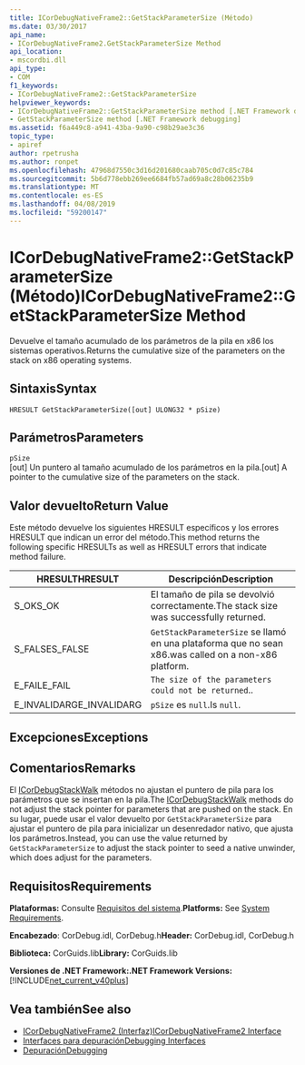```yaml
---
title: ICorDebugNativeFrame2::GetStackParameterSize (Método)
ms.date: 03/30/2017
api_name:
- ICorDebugNativeFrame2.GetStackParameterSize Method
api_location:
- mscordbi.dll
api_type:
- COM
f1_keywords:
- ICorDebugNativeFrame2::GetStackParameterSize
helpviewer_keywords:
- ICorDebugNativeFrame2::GetStackParameterSize method [.NET Framework debugging]
- GetStackParameterSize method [.NET Framework debugging]
ms.assetid: f6a449c8-a941-43ba-9a90-c98b29ae3c36
topic_type:
- apiref
author: rpetrusha
ms.author: ronpet
ms.openlocfilehash: 47968d7550c3d16d201680caab705c0d7c85c784
ms.sourcegitcommit: 5b6d778ebb269ee6684fb57ad69a8c28b06235b9
ms.translationtype: MT
ms.contentlocale: es-ES
ms.lasthandoff: 04/08/2019
ms.locfileid: "59200147"
---
```

# <a name="icordebugnativeframe2getstackparametersize-method"></a><span data-ttu-id="4aa1f-102">ICorDebugNativeFrame2::GetStackParameterSize (Método)</span><span class="sxs-lookup"><span data-stu-id="4aa1f-102">ICorDebugNativeFrame2::GetStackParameterSize Method</span></span>
<span data-ttu-id="4aa1f-103">Devuelve el tamaño acumulado de los parámetros de la pila en x86 los sistemas operativos.</span><span class="sxs-lookup"><span data-stu-id="4aa1f-103">Returns the cumulative size of the parameters on the stack on x86 operating systems.</span></span>  
  
## <a name="syntax"></a><span data-ttu-id="4aa1f-104">Sintaxis</span><span class="sxs-lookup"><span data-stu-id="4aa1f-104">Syntax</span></span>  
  
```  
HRESULT GetStackParameterSize([out] ULONG32 * pSize)  
```  
  
## <a name="parameters"></a><span data-ttu-id="4aa1f-105">Parámetros</span><span class="sxs-lookup"><span data-stu-id="4aa1f-105">Parameters</span></span>  
 `pSize`  
 <span data-ttu-id="4aa1f-106">[out] Un puntero al tamaño acumulado de los parámetros en la pila.</span><span class="sxs-lookup"><span data-stu-id="4aa1f-106">[out] A pointer to the cumulative size of the parameters on the stack.</span></span>  
  
## <a name="return-value"></a><span data-ttu-id="4aa1f-107">Valor devuelto</span><span class="sxs-lookup"><span data-stu-id="4aa1f-107">Return Value</span></span>  
 <span data-ttu-id="4aa1f-108">Este método devuelve los siguientes HRESULT específicos y los errores HRESULT que indican un error del método.</span><span class="sxs-lookup"><span data-stu-id="4aa1f-108">This method returns the following specific HRESULTs as well as HRESULT errors that indicate method failure.</span></span>  
  
|<span data-ttu-id="4aa1f-109">HRESULT</span><span class="sxs-lookup"><span data-stu-id="4aa1f-109">HRESULT</span></span>|<span data-ttu-id="4aa1f-110">Descripción</span><span class="sxs-lookup"><span data-stu-id="4aa1f-110">Description</span></span>|  
|-------------|-----------------|  
|<span data-ttu-id="4aa1f-111">S_OK</span><span class="sxs-lookup"><span data-stu-id="4aa1f-111">S_OK</span></span>|<span data-ttu-id="4aa1f-112">El tamaño de pila se devolvió correctamente.</span><span class="sxs-lookup"><span data-stu-id="4aa1f-112">The stack size was successfully returned.</span></span>|  
|<span data-ttu-id="4aa1f-113">S_FALSE</span><span class="sxs-lookup"><span data-stu-id="4aa1f-113">S_FALSE</span></span>|`GetStackParameterSize` <span data-ttu-id="4aa1f-114">se llamó en una plataforma que no sean x86.</span><span class="sxs-lookup"><span data-stu-id="4aa1f-114">was called on a non-x86 platform.</span></span>|  
|<span data-ttu-id="4aa1f-115">E_FAIL</span><span class="sxs-lookup"><span data-stu-id="4aa1f-115">E_FAIL</span></span>|`The size of the parameters could not be returned`<span data-ttu-id="4aa1f-116">.</span><span class="sxs-lookup"><span data-stu-id="4aa1f-116">.</span></span>|  
|<span data-ttu-id="4aa1f-117">E_INVALIDARG</span><span class="sxs-lookup"><span data-stu-id="4aa1f-117">E_INVALIDARG</span></span>|`pSize` <span data-ttu-id="4aa1f-118">es `null`.</span><span class="sxs-lookup"><span data-stu-id="4aa1f-118">Is `null`.</span></span>|  
  
## <a name="exceptions"></a><span data-ttu-id="4aa1f-119">Excepciones</span><span class="sxs-lookup"><span data-stu-id="4aa1f-119">Exceptions</span></span>  
  
## <a name="remarks"></a><span data-ttu-id="4aa1f-120">Comentarios</span><span class="sxs-lookup"><span data-stu-id="4aa1f-120">Remarks</span></span>  
 <span data-ttu-id="4aa1f-121">El [ICorDebugStackWalk](../../../../docs/framework/unmanaged-api/debugging/icordebugstackwalk-interface.md) métodos no ajustan el puntero de pila para los parámetros que se insertan en la pila.</span><span class="sxs-lookup"><span data-stu-id="4aa1f-121">The [ICorDebugStackWalk](../../../../docs/framework/unmanaged-api/debugging/icordebugstackwalk-interface.md) methods do not adjust the stack pointer for parameters that are pushed on the stack.</span></span> <span data-ttu-id="4aa1f-122">En su lugar, puede usar el valor devuelto por `GetStackParameterSize` para ajustar el puntero de pila para inicializar un desenredador nativo, que ajusta los parámetros.</span><span class="sxs-lookup"><span data-stu-id="4aa1f-122">Instead, you can use the value returned by `GetStackParameterSize` to adjust the stack pointer to seed a native unwinder, which does adjust for the parameters.</span></span>  
  
## <a name="requirements"></a><span data-ttu-id="4aa1f-123">Requisitos</span><span class="sxs-lookup"><span data-stu-id="4aa1f-123">Requirements</span></span>  
 <span data-ttu-id="4aa1f-124">**Plataformas:** Consulte [Requisitos del sistema](../../../../docs/framework/get-started/system-requirements.md).</span><span class="sxs-lookup"><span data-stu-id="4aa1f-124">**Platforms:** See [System Requirements](../../../../docs/framework/get-started/system-requirements.md).</span></span>  
  
 <span data-ttu-id="4aa1f-125">**Encabezado**: CorDebug.idl, CorDebug.h</span><span class="sxs-lookup"><span data-stu-id="4aa1f-125">**Header:** CorDebug.idl, CorDebug.h</span></span>  
  
 <span data-ttu-id="4aa1f-126">**Biblioteca:** CorGuids.lib</span><span class="sxs-lookup"><span data-stu-id="4aa1f-126">**Library:** CorGuids.lib</span></span>  
  
 **<span data-ttu-id="4aa1f-127">Versiones de .NET Framework:</span><span class="sxs-lookup"><span data-stu-id="4aa1f-127">.NET Framework Versions:</span></span>** [!INCLUDE[net_current_v40plus](../../../../includes/net-current-v40plus-md.md)]  
  
## <a name="see-also"></a><span data-ttu-id="4aa1f-128">Vea también</span><span class="sxs-lookup"><span data-stu-id="4aa1f-128">See also</span></span>

- [<span data-ttu-id="4aa1f-129">ICorDebugNativeFrame2 (Interfaz)</span><span class="sxs-lookup"><span data-stu-id="4aa1f-129">ICorDebugNativeFrame2 Interface</span></span>](../../../../docs/framework/unmanaged-api/debugging/icordebugnativeframe2-interface.md)
- [<span data-ttu-id="4aa1f-130">Interfaces para depuración</span><span class="sxs-lookup"><span data-stu-id="4aa1f-130">Debugging Interfaces</span></span>](../../../../docs/framework/unmanaged-api/debugging/debugging-interfaces.md)
- [<span data-ttu-id="4aa1f-131">Depuración</span><span class="sxs-lookup"><span data-stu-id="4aa1f-131">Debugging</span></span>](../../../../docs/framework/unmanaged-api/debugging/index.md)
